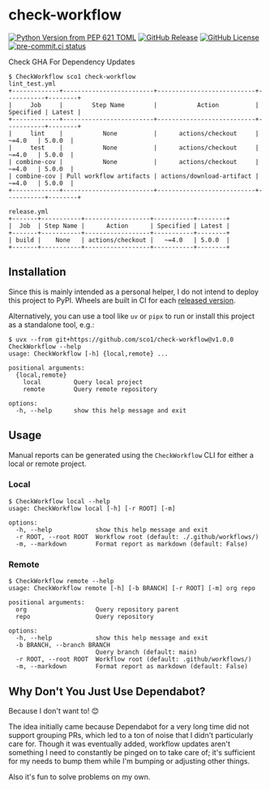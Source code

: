 # check-workflow

[![Python Version from PEP 621 TOML](https://img.shields.io/python/required-version-toml?tomlFilePath=https%3A%2F%2Fraw.githubusercontent.com%2Fsco1%2Fcheck-workflow%2Frefs%2Fheads%2Fmain%2Fpyproject.toml&logo=python&logoColor=FFD43B)](https://github.com/sco1/check-workflow/blob/main/pyproject.toml)
[![GitHub Release](https://img.shields.io/github/v/release/sco1/check-workflow)](https://github.com/sco1/check-workflow/releases)
[![GitHub License](https://img.shields.io/github/license/sco1/check-workflow?color=magenta)](https://github.com/sco1/check-workflow/blob/main/LICENSE)
[![pre-commit.ci status](https://results.pre-commit.ci/badge/github/sco1/check-workflow/main.svg)](https://results.pre-commit.ci/latest/github/sco1/check-workflow/main)

Check GHA For Dependency Updates

```text
$ CheckWorkflow sco1 check-workflow
lint_test.yml
+-------------+-------------------------+---------------------------+-----------+--------+
|     Job     |        Step Name        |           Action          | Specified | Latest |
+-------------+-------------------------+---------------------------+-----------+--------+
|     lint    |           None          |      actions/checkout     |   ~=4.0   | 5.0.0  |
|     test    |           None          |      actions/checkout     |   ~=4.0   | 5.0.0  |
| combine-cov |           None          |      actions/checkout     |   ~=4.0   | 5.0.0  |
| combine-cov | Pull workflow artifacts | actions/download-artifact |   ~=4.0   | 5.0.0  |
+-------------+-------------------------+---------------------------+-----------+--------+

release.yml
+-------+-----------+------------------+-----------+--------+
|  Job  | Step Name |      Action      | Specified | Latest |
+-------+-----------+------------------+-----------+--------+
| build |    None   | actions/checkout |   ~=4.0   | 5.0.0  |
+-------+-----------+------------------+-----------+--------+
```

## Installation

Since this is mainly intended as a personal helper, I do not intend to deploy this project to PyPI. Wheels are built in CI for each [released version](https://github.com/sco1/check-workflow/releases/latest).

Alternatively, you can use a tool like `uv` or `pipx` to run or install this project as a standalone tool, e.g.:

```text
$ uvx --from git+https://github.com/sco1/check-workflow@v1.0.0 CheckWorkflow --help
usage: CheckWorkflow [-h] {local,remote} ...

positional arguments:
  {local,remote}
    local         Query local project
    remote        Query remote repository

options:
  -h, --help      show this help message and exit
```

## Usage

Manual reports can be generated using the `CheckWorkflow` CLI for either a local or remote project.

### Local

<!-- [[[cog
import cog
from subprocess import PIPE, run
out = run(["CheckWorkflow", "local", "--help"], stdout=PIPE, encoding="ascii")
cog.out(
    f"\n```text\n$ CheckWorkflow local --help\n{out.stdout.rstrip()}\n```\n\n"
)
]]] -->

```text
$ CheckWorkflow local --help
usage: CheckWorkflow local [-h] [-r ROOT] [-m]

options:
  -h, --help            show this help message and exit
  -r ROOT, --root ROOT  Workflow root (default: ./.github/workflows/)
  -m, --markdown        Format report as markdown (default: False)
```

<!-- [[[end]]] -->

### Remote

<!-- [[[cog
import cog
from subprocess import PIPE, run
out = run(["CheckWorkflow", "remote", "--help"], stdout=PIPE, encoding="ascii")
cog.out(
    f"\n```text\n$ CheckWorkflow remote --help\n{out.stdout.rstrip()}\n```\n\n"
)
]]] -->

```text
$ CheckWorkflow remote --help
usage: CheckWorkflow remote [-h] [-b BRANCH] [-r ROOT] [-m] org repo

positional arguments:
  org                   Query repository parent
  repo                  Query repository

options:
  -h, --help            show this help message and exit
  -b BRANCH, --branch BRANCH
                        Query branch (default: main)
  -r ROOT, --root ROOT  Workflow root (default: .github/workflows/)
  -m, --markdown        Format report as markdown (default: False)
```

<!-- [[[end]]] -->

## Why Don't You Just Use Dependabot?

Because I don't want to! 😊

The idea initially came because Dependabot for a very long time did not support grouping PRs, which led to a ton of noise that I didn't particularly care for. Though it was eventually added, workflow updates aren't something I need to constantly be pinged on to take care of; it's sufficient for my needs to bump them while I'm bumping or adjusting other things.

Also it's fun to solve problems on my own.
